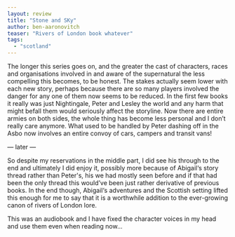 ```yaml
---
layout: review
title: "Stone and SKy"
author: ben-aaronovitch
teaser: "Rivers of London book whatever"
tags:
  - "scotland"
---
```


The longer this series goes on, and the greater the cast of characters, races
and organisations involved in and aware of the supernatural the less compelling
this becomes, to be honest. The stakes actually seem lower with each new story,
perhaps because there are so many players involved the danger for any one of
them now seems to be reduced. In the first few books it really was just
Nightingale, Peter and Lesley the world and any harm that might befall them
would seriously affect the storyline. Now there are entire armies on both
sides, the whole thing has become less personal and I don’t really care
anymore. What used to be handled by Peter dashing off in the Asbo now involves
an entire convoy of cars, campers and transit vans!

— later —

So despite my reservations in the middle part, I did see his through to the end
and ultimately I did enjoy it, possibly more because of Abigail‘s story thread
rather than Peter's, his we had mostly seen before and if that had been the
only thread this would’ve been just rather derivative of previous books. In the
end though, Abigail‘s adventures and the Scottish setting lifted this enough
for me to say that it is a worthwhile addition to the ever-growing canon of
rivers of London lore.

This was an audiobook and I have fixed the character voices in my head and use
them even when reading now...